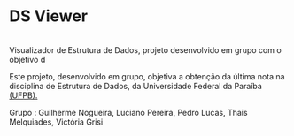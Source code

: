 # DS Viewer

<br> Visualizador de Estrutura de Dados, projeto desenvolvido em grupo com o objetivo d </br>

<div style="align: justify"> Este projeto, desenvolvido em grupo, objetiva a obtenção da última nota na disciplina de Estrutura de Dados, da Universidade Federal da Paraíba <a href = http://ci.ufpb.br/>(UFPB).</a>

Grupo : Guilherme Nogueira, Luciano Pereira, Pedro Lucas, Thais Melquiades, Victória Grisi

